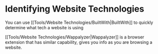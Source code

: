 # Identifying Website Technologies
You can use [[Tools/Website Technologies/BuiltWith|BuiltWith]] to quickly determine what tech a website is using

[[Tools/Website Technologies/Wappalyzer|Wappalyzer]] is a browser extension that has similar capability, gives you info as you are browsing a website.

